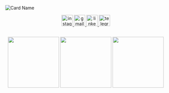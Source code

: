 ![Card Name](https://cardivo.vercel.app/api?name=Mirza%20Maulana%20Azmi&description=I'am%20a%20passionate%20DevOps%20Engineer%20from%20Indonesia&image=https://avatars.githubusercontent.com/u/55909176?v=4&linkedin=Mirza%20Maulana%20Azmi&instagram=neilsamaa&github=neilsamaa&pattern=floatingCogs&colorPattern=%23eaeaea&backgroundColor=%23ecf0f1)

<div align="center">
  <a href="https://www.instagram.com/neilsamaa/" target="_blank">
    <img src="https://img.shields.io/static/v1?message=Instagram&logo=instagram&label=&color=E4405F&logoColor=white&labelColor=&style=for-the-badge" height="35" alt="instagram logo"  />
  </a>
  <a href="mailto:mirzamaulanaazmi@gmail.com" target="_blank">
    <img src="https://img.shields.io/static/v1?message=Gmail&logo=gmail&label=&color=D14836&logoColor=white&labelColor=&style=for-the-badge" height="35" alt="gmail logo"  />
  </a>
  <a href="https://www.linkedin.com/in/mirza-maulana-azmi/" target="_blank">
    <img src="https://img.shields.io/static/v1?message=LinkedIn&logo=linkedin&label=&color=0077B5&logoColor=white&labelColor=&style=for-the-badge" height="35" alt="linkedin logo"  />
  <a href="https://t.me/neilsamaa" target="_blank">
    <img src="https://img.shields.io/static/v1?message=Telegram&logo=telegram&label=&color=2CA5E0&logoColor=white&labelColor=&style=for-the-badge" height="35" alt="telegram logo"  />
  </a>
</div>

<br>
    
<p align="center">
<img height="160em" src="https://github-readme-stats.vercel.app/api?username=neilsamaa&include_all_commits=true&count_private=true&layout=compact&theme=tokyonight&show_icons=true&hide_border=true" align = "center"/>
<img height="160em" src="https://github-readme-streak-stats.herokuapp.com/?user=neilsamaa&theme=dark&theme=tokyonight&hide_border=true" align = "center"/>
<img height="160em" src="https://github-readme-stats.vercel.app/api/top-langs?username=neilsamaa&layout=compact&card_width=520&langs_count=10&theme=tokyonight&hide_border=true" align = "center"/>
 </p>
